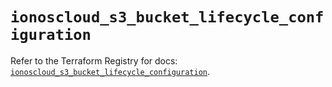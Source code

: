 # `ionoscloud_s3_bucket_lifecycle_configuration`

Refer to the Terraform Registry for docs: [`ionoscloud_s3_bucket_lifecycle_configuration`](https://registry.terraform.io/providers/ionos-cloud/ionoscloud/6.5.7/docs/resources/s3_bucket_lifecycle_configuration).

